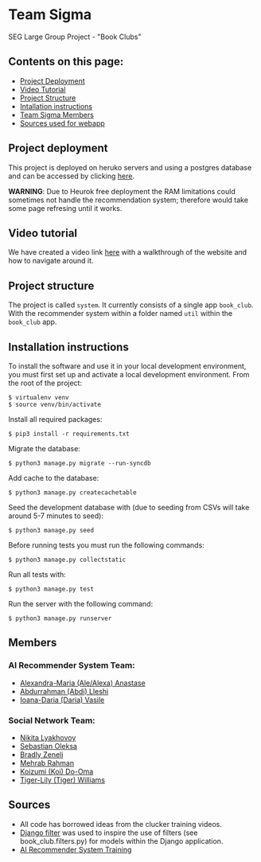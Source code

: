 # Team Sigma
SEG Large Group Project - "Book Clubs"

## Contents on this page:
- [Project Deployment](#Project-deployment)
- [Video Tutorial](#Video-tutorial)
- [Project Structure](#Project-structure)
- [Intallation instructions](#Installation-instructions)
- [Team Sigma Members](#Members)
- [Sources used for webapp](#Sources)

## Project deployment 
This project is deployed on heruko servers and using a postgres database and can be accessed by clicking [here](https://serene-sierra-57898.herokuapp.com/).

**WARNING**: Due to Heurok free deployment the RAM limitations could sometimes not handle the recommendation system; therefore would take some page refresing until it works.

## Video tutorial
We have created a video link [here](https://www.youtube.com/watch?v=FDh0NJu4GA8) with a walkthrough of the website and how to navigate around it.

## Project structure
The project is called `system`.  It currently consists of a single app `book_club`. With the recommender system within a folder named `util` within the `book_club` app.

## Installation instructions
To install the software and use it in your local development environment, you must first set up and activate a local development environment.  From the root of the project:

```
$ virtualenv venv
$ source venv/bin/activate
```

Install all required packages:

```
$ pip3 install -r requirements.txt
```

Migrate the database:
```
$ python3 manage.py migrate --run-syncdb
```

Add cache to the database:
```
$ python3 manage.py createcachetable
```

Seed the development database with (due to seeding from CSVs will take around 5-7 minutes to seed):

```
$ python3 manage.py seed
```

Before running tests you must run the following commands:

```
$ python3 manage.py collectstatic
```

Run all tests with:
```
$ python3 manage.py test
```

Run the server with the following command:
```
$ python3 manage.py runserver
```

## Members

### AI Recommender System Team:
- [Alexandra-Maria (Ale/Alexa) Anastase](https://github.com/Alekz4444)
- [Abdurrahman (Abdi) Lleshi](https://github.com/a-lleshi)
- [Ioana-Daria (Daria) Vasile](https://github.com/dariavasile)

### Social Network Team:
- [Nikita Lyakhovoy](https://github.com/Nikitich2033)
- [Sebastian Oleksa](https://github.com/ramzes222)
- [Bradly Zeneli](https://github.com/skp9921)
- [Mehrab Rahman](https://github.com/Mehrab8832)
- [Koizumi (Koi) Do-Oma](https://github.com/Koizumi02)
- [Tiger-Lily (Tiger) Williams](https://github.com/K20066796)

## Sources

- All code has borrowed ideas from the clucker training videos.
- [Django filter](https://django-filter.readthedocs.io/en/stable/index.html) was used to inspire the use of filters (see book_club.filters.py) for models within the Django application.
- [AI Recommender System Training](https://www.linkedin.com/learning/building-recommender-systems-with-machine-learning-and-ai/recommender-engine-walkthrough-part-1)
